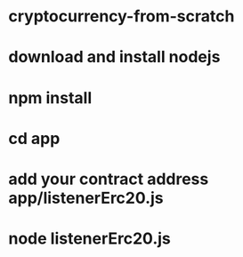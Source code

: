 # cryptocurrency-from-scratch
# download and install nodejs
# npm install
# cd app
# add your contract address app/listenerErc20.js
# node listenerErc20.js
